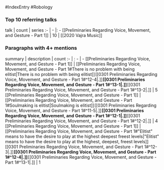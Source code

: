 #IndexEntry #Robology

### Top 10 referring talks
talk | count | series
:- | - |: -
[[Preliminaries Regarding Voice, Movement, and Gesture - Part 1]] | 10 | [[2020 Vajra Music]]

### Paragraphs with 4+ mentions
summary | description | count
:- | : - | -
[[Preliminaries Regarding Voice, Movement, and Gesture - Part 1]] | [[Preliminaries Regarding Voice, Movement, and Gesture - Part 1#There is no problem with being elitist\|There is no problem with being elitist]] [[0301 Preliminaries Regarding Voice, Movement, and Gesture - Part 1#^12-4\|.]] **[[0301 Preliminaries Regarding Voice, Movement, and Gesture - Part 1#^13-1\|.]]** [[0301 Preliminaries Regarding Voice, Movement, and Gesture - Part 1#^13-2\|.]] | 5
[[Preliminaries Regarding Voice, Movement, and Gesture - Part 1]] | [[Preliminaries Regarding Voice, Movement, and Gesture - Part 1#Soulmaking is elitist\|Soulmaking is elitist]] [[0301 Preliminaries Regarding Voice, Movement, and Gesture - Part 1#^11-5\|.]] **[[0301 Preliminaries Regarding Voice, Movement, and Gesture - Part 1#^12-1\|.]]** [[0301 Preliminaries Regarding Voice, Movement, and Gesture - Part 1#^12-2\|.]] | 4
[[Preliminaries Regarding Voice, Movement, and Gesture - Part 1]] | [[Preliminaries Regarding Voice, Movement, and Gesture - Part 1#"Elitist" means to have the desire to play at the highest deepest freest levels\|"Elitist" means to have the desire to play at the highest, deepest, freest levels]] [[0301 Preliminaries Regarding Voice, Movement, and Gesture - Part 1#^12-3\|.]] **[[0301 Preliminaries Regarding Voice, Movement, and Gesture - Part 1#^12-4\|.]]** [[0301 Preliminaries Regarding Voice, Movement, and Gesture - Part 1#^13-1\|.]] | 1

